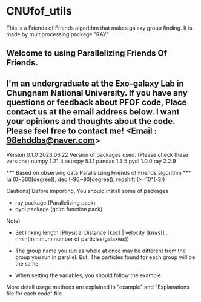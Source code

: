 # CNUfof_utils 
This is a Friends of Friends algorithm that makes galaxy group finding. It is made by multiprocessing package "RAY"

## Welcome to using Parallelizing Friends Of Friends. 
I'm an undergraduate at the Exo-galaxy Lab in Chungnam National University. 
If you have any questions or feedback about PFOF code, Place contact us at the email address below.
I want your opinions and thoughts about the code. Please feel free to contact me! 
<Email : 98ehddbs@naver.com>
---------------------------------------------------------------------------------------------------

Version 0.1.0 2023.06.22 
Version of packages used. (Please check these versions)
numpy   1.21.4
astropy 5.1.1
pandas  1.3.5
pydl    1.0.0
ray     2.2.9

*** Based on observing data Parallelizing Friends of Friends algorithm *** 
ra (0~360[degree]), dec (-90~90[degree]), redshift (>=10^(-3))

Cautions)  Before importing, You should install some of packages 
- ray package (Parallelizing pack) 
- pydl package (gcirc function pack) 

Note) 
- Set linking length [Physical Distance [kpc] | velocity [km/s]] , nmin(minimum number of particles(galaxies)) 

- The group name you run as whole at once may be different from the group you run in parallel. But, The particles found for each group will be the same 

- When setting the variables, you should follow the example.

More detail usage methods are explained in "example" and "Explanations file for each code"  file 

